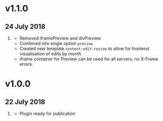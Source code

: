 # v1.1.0
## 24 July 2018

1. [](#enhancement)
    * Removed iframePreview and divPreview
    * Combined into single option `preview`
    * Created new template `content-edit-review` to allow for frontend visualisation of edits by month
    * iframe container for Preview can be used for all servers, no X-Frame errors.

# v1.0.0
##  22 July 2018

1. [](#new)
    * Plugin ready for publication
